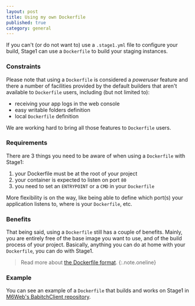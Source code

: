 ```yaml
---
layout: post
title: Using my own Dockerfile
published: true
category: general
---
```


If you can't (or do not want to) use a `.stage1.yml` file to configure your build, Stage1 can use a `Dockerfile` to build your staging instances.

### Constraints

Please note that using a `Dockerfile` is considered a *poweruser* feature and there a number of facilities provided by the default builders that aren't available to `Dockerfile` users, including (but not limited to):

* receiving your app logs in the web console
* easy writable folders definition
* local `Dockerfile` definition

We are working hard to bring all those features to `Dockerfile` users.

### Requirements

There are 3 things you need to be aware of when using a `Dockerfile` with Stage1:

1. your Dockerfile must be at the root of your project
2. your container is expected to listen on port `80`
3. you need to set an `ENTRYPOINT` or a `CMD` in your `Dockerfile`

More flexibility is on the way, like being able to define which port(s) your application listens to, where is your `Dockerfile`, etc.

### Benefits 

That being said, using a `Dockerfile` still has a couple of benefits. Mainly, you are entirely free of the base image you want to use, and of the build process of your project. Basically, anything you can do at home with your `Dockerfile`, you can do with Stage1.

> Read more about [the Dockerfile format](http://docs.docker.io/reference/builder/).
{:.note.oneline}

### Example

You can see an example of a `Dockerfile` that builds and works on Stage1 in [M6Web's BabitchClient repository](https://github.com/M6Web/BabitchClient/blob/master/Dockerfile).
